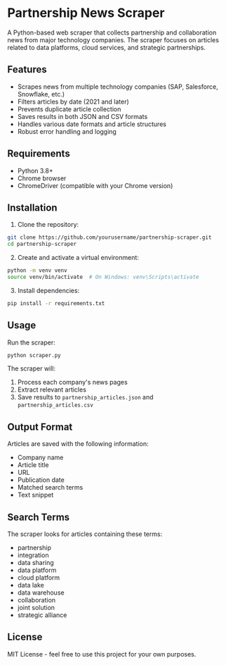 # Partnership News Scraper

A Python-based web scraper that collects partnership and collaboration news from major technology companies. The scraper focuses on articles related to data platforms, cloud services, and strategic partnerships.

## Features

- Scrapes news from multiple technology companies (SAP, Salesforce, Snowflake, etc.)
- Filters articles by date (2021 and later)
- Prevents duplicate article collection
- Saves results in both JSON and CSV formats
- Handles various date formats and article structures
- Robust error handling and logging

## Requirements

- Python 3.8+
- Chrome browser
- ChromeDriver (compatible with your Chrome version)

## Installation

1. Clone the repository:
```bash
git clone https://github.com/yourusername/partnership-scraper.git
cd partnership-scraper
```

2. Create and activate a virtual environment:
```bash
python -m venv venv
source venv/bin/activate  # On Windows: venv\Scripts\activate
```

3. Install dependencies:
```bash
pip install -r requirements.txt
```

## Usage

Run the scraper:
```bash
python scraper.py
```

The scraper will:
1. Process each company's news pages
2. Extract relevant articles
3. Save results to `partnership_articles.json` and `partnership_articles.csv`

## Output Format

Articles are saved with the following information:
- Company name
- Article title
- URL
- Publication date
- Matched search terms
- Text snippet

## Search Terms

The scraper looks for articles containing these terms:
- partnership
- integration
- data sharing
- data platform
- cloud platform
- data lake
- data warehouse
- collaboration
- joint solution
- strategic alliance

## License

MIT License - feel free to use this project for your own purposes. 
